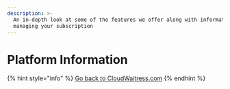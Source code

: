 ```yaml
---
description: >-
  An in-depth look at some of the features we offer along with information on
  managing your subscription
---
```


# Platform Information

{% hint style="info" %}
[Go back to CloudWaitress.com](https://www.cloudwaitress.com)
{% endhint %}
